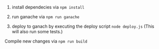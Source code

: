 1. install dependecies via `npm install`

2. run ganache via `npm run ganache`

3. deploy to ganach by executing the deploy script `node deploy.js`
(This will also run some tests.)

Compile new changes via `npm run build`